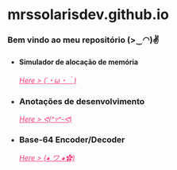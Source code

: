 # mrssolarisdev.github.io
### Bem vindo ao meu repositório (>‿◠)✌

* #### Simulador de alocação de memória 
    *<a href="https://mrssolarisdev.github.io/facul/SO/memaloc_sim.html" style="color:#f7347a;">Here > (´・ω・｀)</a>*
* ### Anotações de desenvolvimento
    *<a href="https://mrssolarisdev.github.io/front_end/biblia_dev_web.html" style="color:#f7347a;">Here > ᕙ(^▿^-ᕙ)</a>*
* ### Base-64 Encoder/Decoder
    *<a href="https://mrssolarisdev.github.io/front_end/treinos_simples/encoder.html" style="color:#f7347a;">Here > (◕ ワ ◕✿)</a>*
   
  
